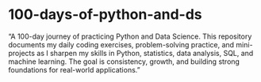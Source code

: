 # 100-days-of-python-and-ds
“A 100-day journey of practicing Python and Data Science. This repository documents my daily coding exercises, problem-solving practice, and mini-projects as I sharpen my skills in Python, statistics, data analysis, SQL, and machine learning. The goal is consistency, growth, and building strong foundations for real-world applications.”
